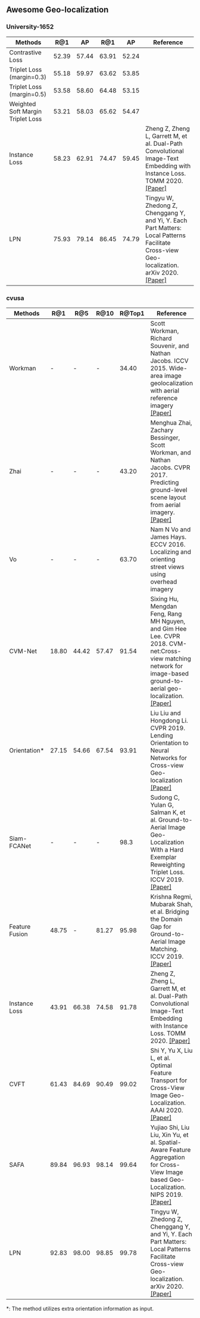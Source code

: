 ## Awesome Geo-localization
### University-1652

|Methods | R@1 | AP | R@1 | AP | Reference |
| -------- | ----- | ---- | ---- |  ---- |  ---- |
|Contrastive Loss | 52.39 | 57.44 | 63.91 | 52.24|
|Triplet Loss (margin=0.3)  | 55.18 | 59.97 | 63.62 | 53.85 |
|Triplet Loss (margin=0.5)  | 53.58 | 58.60 | 64.48 | 53.15 |
|Weighted Soft Margin Triplet Loss | 53.21 | 58.03 | 65.62 | 54.47|
|Instance Loss | 58.23 | 62.91 | 74.47 | 59.45 | Zheng Z, Zheng L, Garrett M, et al. Dual-Path Convolutional Image-Text Embedding with Instance Loss. TOMM 2020. [[Paper]](https://arxiv.org/abs/1711.05535) |
|LPN | 75.93 | 79.14 | 86.45 | 74.79 | Tingyu W, Zhedong Z, Chenggang Y, and Yi, Y. Each Part Matters: Local Patterns Facilitate Cross-view Geo-localization. arXiv 2020. [[Paper]](https://arxiv.org/abs/2008.11646) |


### cvusa
|Methods | R@1 | R@5 | R@10 | R@Top1 | Reference |
| -------- | ----- | ---- | ---- |  ---- |  ---- |
|Workman | - | - | - | 34.40 | Scott Workman, Richard Souvenir, and Nathan Jacobs. ICCV 2015. Wide-area image geolocalization with aerial reference imagery [[Paper]](https://www.cv-foundation.org/openaccess/content_iccv_2015/papers/Workman_Wide-Area_Image_Geolocalization_ICCV_2015_paper.pdf) |
|Zhai  | - | - | - | 43.20 | Menghua Zhai, Zachary Bessinger, Scott Workman, and Nathan Jacobs. CVPR 2017. Predicting ground-level scene layout from aerial imagery.[[Paper]](https://arxiv.org/abs/1612.02709) |
|Vo | - | - | - | 63.70 | Nam N Vo and James Hays. ECCV 2016. Localizing and orienting street views using overhead imagery| 
|CVM-Net | 18.80 | 44.42 | 57.47 | 91.54 | Sixing Hu, Mengdan Feng, Rang MH Nguyen, and Gim Hee Lee. CVPR 2018. CVM-net:Cross-view matching network for image-based ground-to-aerial geo-localization. [[Paper]](http://openaccess.thecvf.com/content_cvpr_2018/html/Hu_CVM-Net_Cross-View_Matching_CVPR_2018_paper.html)| 
|Orientation* | 27.15 | 54.66 | 67.54 | 93.91 | Liu Liu and Hongdong Li. CVPR 2019. Lending Orientation to Neural Networks for Cross-view Geo-localization [[Paper]](https://arxiv.org/abs/1903.12351) |
|Siam-FCANet | - | - | - | 98.3 | Sudong C, Yulan G, Salman K, et al. Ground-to-Aerial Image Geo-Localization With a Hard Exemplar Reweighting Triplet Loss. ICCV 2019. [[Paper]](https://salman-h-khan.github.io/papers/ICCV19-3.pdf) |
|Feature Fusion | 48.75 | - | 81.27 | 95.98 | Krishna Regmi, Mubarak Shah, et al. Bridging the Domain Gap for Ground-to-Aerial Image Matching. ICCV 2019. [[Paper]](https://arxiv.org/abs/1904.11045) |
|Instance Loss  | 43.91 | 66.38 | 74.58 | 91.78 | Zheng Z, Zheng L, Garrett M, et al. Dual-Path Convolutional Image-Text Embedding with Instance Loss. TOMM 2020. [[Paper]](https://arxiv.org/abs/1711.05535)|
|CVFT | 61.43 | 84.69 | 90.49 | 99.02 | Shi Y, Yu X, Liu L, et al. Optimal Feature Transport for Cross-View Image Geo-Localization. AAAI 2020. [[Paper]](https://arxiv.org/abs/1907.05021) |
|SAFA | 89.84 | 96.93 | 98.14 | 99.64 | Yujiao Shi, Liu Liu, Xin Yu, et al. Spatial-Aware Feature Aggregation for Cross-View Image based Geo-Localization. NIPS 2019. [[Paper]](http://papers.neurips.cc/paper/9199-spatial-aware-feature-aggregation-for-image-based-cross-view-geo-localization) |
|LPN | 92.83 | 98.00 | 98.85 | 99.78 | Tingyu W, Zhedong Z, Chenggang Y, and Yi, Y. Each Part Matters: Local Patterns Facilitate Cross-view Geo-localization. arXiv 2020. [[Paper]](https://arxiv.org/abs/2008.11646) 
*: The method utilizes extra orientation information as input.
